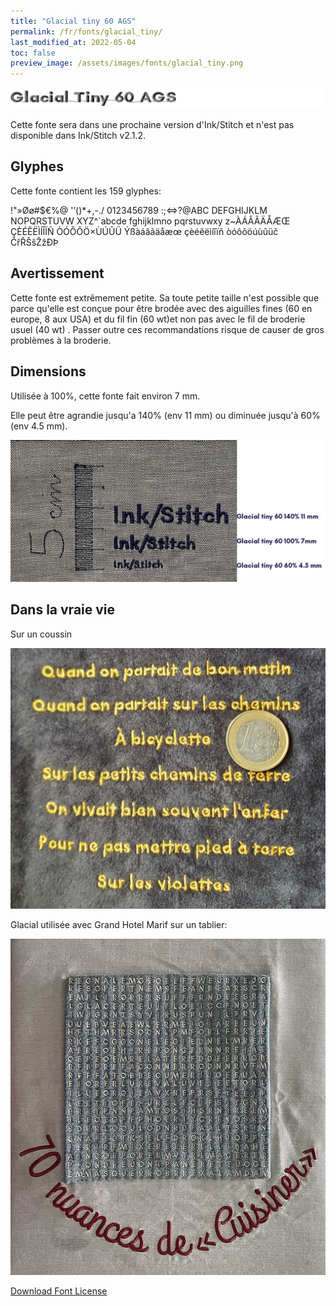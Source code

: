 ```yaml
---
title: "Glacial tiny 60 AGS"
permalink: /fr/fonts/glacial_tiny/
last_modified_at: 2022-05-04
toc: false
preview_image: /assets/images/fonts/glacial_tiny.png
---
```

![glacial_tiny](/assets/images/fonts/glacial_tiny.png)

Cette fonte sera dans une prochaine version d'Ink/Stitch et n'est pas disponible dans Ink/Stitch v2.1.2.

## Glyphes

Cette fonte contient les 159 glyphes:
	
!"»Øø#$€%@
'’()*+,-./
0123456789
:;<=>?@ABC
DEFGHIJKLM
NOPQRSTUVW
XYZ^`abcde
fghijklmno
pqrstuvwxy
z~ÀÁÂÃÄÅÆŒ
ÇÈÉÊËÌÍÎÏÑ
ÒÓÔÕÖ×ÙÚÛÜ
Ýßàáâãäåæœ
çèéêëìíîïñ
òóôõöúùûüč
ČřŘŠšŽžÐÞ

## Avertissement

Cette fonte est extrêmement petite. Sa toute petite taille n'est possible que parce qu'elle est conçue pour être brodée avec des aiguilles fines (60 en europe, 8 aux USA) et du fil fin (60 wt)et non pas avec le fil de broderie usuel (40 wt) . Passer outre ces recommandations risque de causer de gros problèmes à la broderie.

## Dimensions

Utilisée à 100%, cette fonte fait environ 7 mm.

Elle peut être agrandie jusqu'a 140% (env 11 mm) ou diminuée jusqu'à 60% (env 4.5 mm).


![Dimensions Glacialtiny](/assets/images/fonts/Sizing/glacialsizing.jpg)

## Dans la vraie vie

Sur un coussin

![Coussin](/assets/images/fonts/glacial3.jpg)

Glacial utilisée avec Grand Hotel Marif sur un tablier:

![Tablier](/assets/images/fonts/glacialgrandhotel.jpg)

[Download Font License](https://github.com/inkstitch/inkstitch/tree/main/fonts/glacial_tiny/LICENSE)
